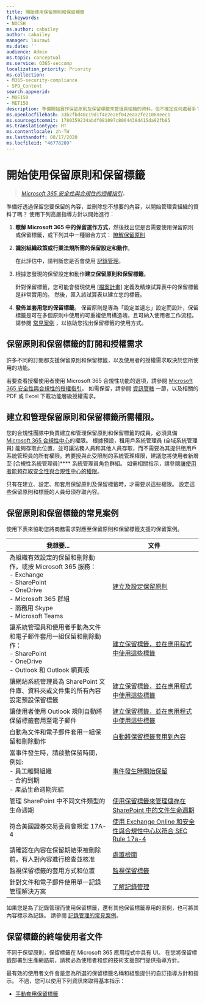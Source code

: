 ```yaml
---
title: 開始使用保留原則和保留標籤
f1.keywords:
- NOCSH
ms.author: cabailey
author: cabailey
manager: laurawi
ms.date: ''
audience: Admin
ms.topic: conceptual
ms.service: O365-seccomp
localization_priority: Priority
ms.collection:
- M365-security-compliance
- SPO_Content
search.appverid:
- MOE150
- MET150
description: 準備開始實作保留原則及保留標籤來管理貴組織的資料，但不確定從何處著手？ 若要開始進行，請參閱一些實用的指導方針。
ms.openlocfilehash: 33b2fbd40c19d1f4e2e2ef042eaa2fe21080eec1
ms.sourcegitcommit: 1780359234abdf081097c8064438d415da92fb85
ms.translationtype: HT
ms.contentlocale: zh-TW
ms.lasthandoff: 08/17/2020
ms.locfileid: "46778289"
---
```

# <a name="get-started-with-retention-policies-and-retention-labels"></a>開始使用保留原則和保留標籤

>*[Microsoft 365 安全性與合規性的授權指引](https://aka.ms/ComplianceSD)。*

準備好透過保留您要保留的內容，並刪除您不想要的內容，以開始管理貴組織的資料了嗎？ 使用下列高層指導方針以開始進行：

1. **瞭解 Microsoft 365 中的保留運作方式**，然後找出您是否需要使用保留原則或保留標籤，或下列其中一種組合方式： [瞭解保留原則](retention.md)

2. **識別組織政策或行業法規所需的保留設定和動作**。
    
    在此評估中，請判斷您是否會使用 [記錄管理](records-management.md)。

3. 根據您發現的保留設定和動作**建立保留原則和保留標籤**。
    
    針對保留標籤，您可能會發現使用 [[檔案計畫]](file-plan-manager.md) 定義及精煉試算表中的保留標籤是非常實用的。 然後，匯入該試算表以建立您的標籤。
    
3. **發佈並套用您的保留標籤**。 保留原則是專為「設定並遺忘」設定而設計，保留標籤是可在多個原則中使用的可重複使用構造塊，且可納入使用者工作流程。 請參閱 [常見案例](#common-scenarios-for-retention-policies-and-retention-labels) ，以協助您找出保留標籤的使用方式。 

## <a name="subscription-and-licensing-requirements-for-retention-policies-and-retention-labels"></a>保留原則和保留標籤的訂閱和授權需求

許多不同的訂閱都支援保留原則和保留標籤，以及使用者的授權需求取決於您所使用的功能。

若要查看授權使用者使用 Microsoft 365 合規性功能的選項，請參閱 [Microsoft 365 安全性與合規性的授權指引](https://aka.ms/ComplianceSD)。 如需保留，請參閱 [資訊管轄](https://docs.microsoft.com/office365/servicedescriptions/microsoft-365-service-descriptions/microsoft-365-tenantlevel-services-licensing-guidance/microsoft-365-security-compliance-licensing-guidance#information-governance) 一節，以及相關的 PDF 或 Excel 下載功能層級授權需求。

## <a name="permissions-required-to-create-and-manage-retention-policies-and-retention-labels"></a>建立和管理保留原則和保留標籤所需權限。

您的合規性團隊中負責建立和管理保留原則和保留標籤的成員，必須具備 [Microsoft 365 合規性中心](https://compliance.microsoft.com/)的權限。 根據預設，租用戶系統管理員 (全域系統管理員) 能夠存取此位置，並可讓法務人員和其他人員存取，而不需要為其提供租用戶系統管理員的所有權限。若要授與此受限制的系統管理權限，建議您將使用者新增至 [合規性系統管理員]**** 系統管理員角色群組。 如需相關指示，請參閱[讓使用者能夠存取安全性與合規性中心的權限](https://docs.microsoft.com/microsoft-365/security/office-365-security/grant-access-to-the-security-and-compliance-center)。

只有在建立、設定、和套用保留原則及保留標籤時，才需要求這些權限。 設定這些保留原則和標籤的人員毋須存取內容。

## <a name="common-scenarios-for-retention-policies-and-retention-labels"></a>保留原則和保留標籤的常見案例

使用下表來協助您將商務需求對應至保留原則和保留標籤支援的保留案例。

|我想要...|文件|
|----------------|---------------|
|為組織有效設定的保留和刪除動作，或按 Microsoft 365 服務： <br />- Exchange  <br />- SharePoint  <br />- OneDrive  <br />- Microsoft 365 群組 <br />- 商務用 Skype  <br />- Microsoft Teams  |[建立及設定保留原則](create-retention-policies.md)|
|讓系統管理員和使用者手動為文件和電子郵件套用一組保留和刪除動作： <br />- SharePoint <br />- OneDrive <br />- Outlook 和 Outlook 網頁版|[建立保留標籤，並在應用程式中使用這些標籤](create-apply-retention-labels.md)|
|讓網站系統管理員為 SharePoint 文件庫、資料夾或文件集的所有內容設定預設保留標籤|[建立保留標籤，並在應用程式中使用這些標籤](create-apply-retention-labels.md)|
|讓使用者使用 Outlook 規則自動將保留標籤套用至電子郵件|[建立保留標籤，並在應用程式中使用這些標籤](create-apply-retention-labels.md)|
|自動為文件和電子郵件套用一組保留和刪除動作 |[自動將保留標籤套用到內容](apply-retention-labels-automatically.md)|
|當事件發生時，請啟動保留時間，例如:  <br />- 員工離開組織 <br />- 合約到期 <br />- 產品生命週期完結| [事件發生時開始保留](event-driven-retention.md)|
|管理 SharePoint 中不同文件類型的生命週期| [使用保留標籤來管理儲存在 SharePoint 中的文件生命週期](auto-apply-retention-labels-scenario.md)|
|符合美國證券交易委員會規定 17A-4|[使用 Exchange Online 和安全性與合規性中心以符合 SEC Rule 17a-4](use-exchange-online-to-comply-with-sec-rule-17a-4.md) |
|請確認在內容在保留期結束被刪除前，有人對內容進行檢查並核准|[處置檢閱](disposition.md#disposition-reviews) |
| 監視保留標籤的套用方式和位置 | [監視保留標籤](retention.md#monitoring-retention-labels) |
|針對文件和電子郵件使用單一記錄管理解決方案 |[了解記錄管理](records-management.md) |

如果您是為了記錄管理而使用保留標籤，還有其他保留標籤專用的案例，也可將其內容標示為記錄。 請參閱 [記錄管理的常見案例](get-started-with-records-management.md#common-scenarios-for-records-management)。

## <a name="end-user-documentation-for-retention-labels"></a>保留標籤的終端使用者文件

不同于保留原則，保留標籤在 Microsoft 365 應用程式中具有 UI。 在您將保留標籤部署到生產網路前，請務必為使用者和您的技術支援部門提供指導方針。

最有效的使用者文件會是您為所選的保留標籤名稱和組態提供的自訂指導方針和指示。 不過，您可以使用下列資訊來取得基本指示：

- [手動套用保留標籤](create-apply-retention-labels.md#manually-apply-retention-labels)
